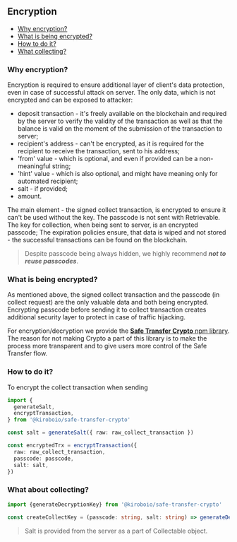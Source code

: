 ## Encryption

- [Why encryption?](#Why-encryption?)
- [What is being encrypted?](#What-is-being-encrypted?)
- [How to do it?](#How-to-do-it?)
- [What collecting?](#What-about-collecting?)

### Why encryption?

Encryption is required to ensure additional layer of client's data protection, even in case of  successful attack on server. The only data, which is not encrypted and can be exposed to attacker:
- deposit transaction - it's freely available on the blockchain and required by the server to verify the validity of the transaction as well as that the balance is valid on the moment of the submission of the transaction to server;
- recipient's address - can't be encrypted, as it is required for the recipient to receive the transaction, sent to his address;
- 'from' value - which is optional, and even if provided can be a non-meaningful string;
- 'hint' value - which is also optional, and might have meaning only for  automated recipient;
- salt - if provided;
- amount.

The main element - the signed collect transaction, is encrypted to ensure it can't be used without the key. The passcode is not sent with Retrievable. The key for collection, when being sent to server, is an encrypted passcode;  The expiration policies ensure, that data is wiped and not stored - the successful transactions can be found on the blockchain.
> Despite passcode being always hidden, we highly recommend ___not to reuse passcodes___.

### What is being encrypted?

As mentioned above, the signed collect transaction and the passcode (in collect request) are the only valuable data and both being encrypted. Encrypting passcode before sending it to collect transaction creates additional security layer to protect in case of traffic hijacking.

For encryption/decryption we provide the [__Safe Transfer Crypto__ npm library](). The reason for not making Crypto a part of this library is to make the process more transparent and to give users more control of the Safe Transfer flow.

### How to do it?

To encrypt the collect transaction when sending

```TypeScript
import {
  generateSalt,
  encryptTransaction,
} from '@kiroboio/safe-transfer-crypto'

const salt = generateSalt({ raw: raw_collect_transaction })

const encryptedTrx = encryptTransaction({
  raw: raw_collect_transaction,
  passcode: passcode,
  salt: salt,
})
```

### What about collecting?

```TypeScript
import {generateDecryptionKey} from '@kiroboio/safe-transfer-crypto'

const createCollectKey = (passcode: string, salt: string) => generateDecryptionKey({ passcode, salt })
```
> Salt is provided from the server as a part of Collectable object.